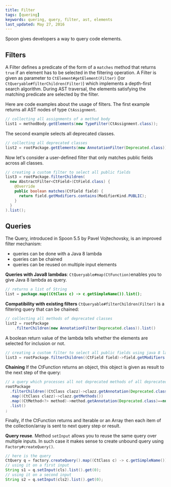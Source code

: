 ```yaml
---
title: Filter
tags: [quering]
keywords: quering, query, filter, ast, elements
last_updated: May 27, 2016
---
```


Spoon gives developers a way to query code elements.

Filters
-------

A Filter defines a predicate of the form of a `matches` method that
returns `true` if an element has to be selected in the filtering operation.
A Filter is given as parameter to `CtElement#getElement(Filter)` ()or `CtQueryable#filterChildren(Filter)`) which implements a depth-first search algorithm. During AST traversal, the elements satisfying the matching predicate are selected by the filter.

Here are code examples about the usage of filters. The first example returns all AST nodes of type `CtAssignment`.

```java
// collecting all assignments of a method body
list1 = methodBody.getElements(new TypeFilter(CtAssignment.class));
```

The second example selects all deprecated classes.

```java
// collecting all deprecated classes
list2 = rootPackage.getElements(new AnnotationFilter(Deprecated.class));
```

Now let's consider a user-defined filter that only matches public fields across all classes.

```java
// creating a custom filter to select all public fields
list3 = rootPackage.filterChildren(
  new AbstractFilter<CtField>(CtField.class) {
    @Override
    public boolean matches(CtField field) {
      return field.getModifiers.contains(ModifierKind.PUBLIC);
    }
  }
).list();
```

Queries
-------

The Query, introduced in Spoon 5.5 by Pavel Vojtechovsky, is an improved filter mechanism:

* queries can be done with a Java 8 lambda
* queries can be chained
* queries can be reused on multiple input elements

**Queries with Java8 lambdas**: `CtQueryable#map(CtFunction)`enables you to give Java 8 lambda as query.

```java
// returns a list of String
list = package.map((CtClass c) -> c.getSimpleName()).list();
```

**Compatibility with existing filters** `CtQueryable#filterChildren(Filter)` is a filtering query that can be chained:

```java
// collecting all methods of deprecated classes
list2 = rootPackage
    .filterChildren(new AnnotationFilter(Deprecated.class)).list()
```

A boolean return value of the lambda tells whether the elements are selected for inclusion or not.

```java
// creating a custom filter to select all public fields using java 8 lambda
list3 = rootPackage.filterChildren((CtField field)->field.getModifiers.contains(ModifierKind.PUBLIC)).list();
```

**Chaining** If the CtFunction returns an object, this object is given as result to the next step of the query:

```java
// a query which processes all not deprecated methods of all deprecated classes
rootPackage
  .filterChildren((CtClass clazz)->clazz.getAnnotation(Deprecated.class)!=null)
  .map((CtClass clazz)->clazz.getMethods())
  .map((CtMethod<?> method)->method.getAnnotation(Deprecated.class)==null)
  .list()
;
```

Finally, if the CtFunction returns and Iterable or an Array then each item of the collection/array is sent to next query step or result.

**Query reuse**. Method `setInput` allows you to reuse the same query over multiple inputs. 
In such case it makes sense to create unbound query using `Factory#createQuery()`.

```java
// here is the query
CtQuery q = factory.createQuery().map((CtClass c) -> c.getSimpleName());
// using it on a first input
String s1 = q.setInput(cls).list().get(0);
// using it on a second input
String s2 = q.setInput(cls2).list().get(0);
```

